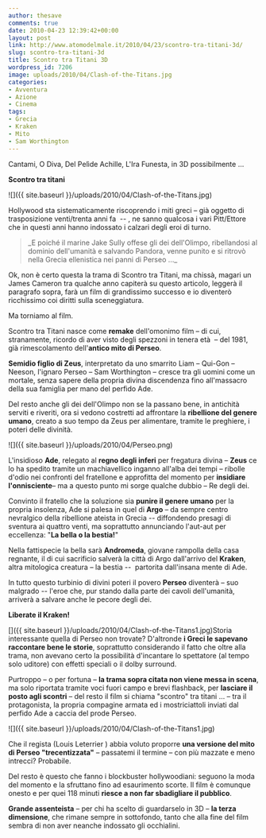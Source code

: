 ```yaml
---
author: thesave
comments: true
date: 2010-04-23 12:39:42+00:00
layout: post
link: http://www.atomodelmale.it/2010/04/23/scontro-tra-titani-3d/
slug: scontro-tra-titani-3d
title: Scontro tra Titani 3D
wordpress_id: 7206
image: uploads/2010/04/Clash-of-the-Titans.jpg
categories:
- Avventura
- Azione
- Cinema
tags:
- Grecia
- Kraken
- Mito
- Sam Worthington
---
```


Cantami, O Diva, Del Pelìde Achille, L'Ira Funesta, in 3D possibilmente …

**Scontro tra titani**

![]({{ site.baseurl }}/uploads/2010/04/Clash-of-the-Titans.jpg)

Hollywood sta sistematicamente riscoprendo i miti greci – già oggetto di trasposizione venti/trenta anni fa  -- , ne sanno qualcosa i vari Pitt/Ettore che in questi anni hanno indossato i calzari degli eroi di turno.

<blockquote>_E poiché il marine Jake Sully offese gli dei dell'Olimpo, ribellandosi al dominio dell'umanità e salvando Pandora, venne punito e si ritrovò nella Grecia ellenistica nei panni di Perseo …_</blockquote>

Ok, non è certo questa la trama di Scontro tra Titani, ma chissà, magari un James Cameron tra qualche anno capiterà su questo articolo, leggerà il paragrafo sopra, farà un film di grandissimo successo e io diventerò ricchissimo coi diritti sulla sceneggiatura.

Ma torniamo al film.

Scontro tra Titani nasce come **remake** dell'omonimo film – di cui, stranamente, ricordo di aver visto degli spezzoni in tenera età  – del 1981, già rimescolamento dell'**antico mito di Perseo**.

**Semidio figlio di Zeus**, interpretato da uno smarrito Liam – Qui-Gon – Neeson, l'ignaro Perseo – Sam Worthington – cresce tra gli uomini come un mortale, senza sapere della propria divina discendenza fino all'massacro della sua famiglia per mano del perfido Ade.

Del resto anche gli dei dell'Olimpo non se la passano bene, in antichità serviti e riveriti, ora si vedono costretti ad affrontare la **ribellione del genere umano**, creato a suo tempo da Zeus per alimentare, tramite le preghiere, i poteri delle divinità.

![]({{ site.baseurl }}/uploads/2010/04/Perseo.png)

L'insidioso **Ade**, relegato al **regno degli inferi** per fregatura divina – **Zeus** ce lo ha spedito tramite un machiavellico inganno all'alba dei tempi – ribolle d'odio nei confronti del fratellone e approfitta del momento per **insidiare l'onnisciente**– ma a questo punto mi sorge qualche dubbio – Re degli dei.

Convinto il fratello che la soluzione sia **punire il genere umano** per la propria insolenza, Ade si palesa in quel di **Argo** – da sempre centro nevralgico della ribellione ateista in Grecia -- diffondendo presagi di sventura ai quattro venti, ma soprattutto annunciando l'aut-aut per eccellenza: "**La bella o la bestia!**"

Nella fattispecie la bella sarà **Andromeda**, giovane rampolla della casa regnante, il di cui sacrificio salverà la città di Argo dall'arrivo del **Kraken**, altra mitologica creatura – la bestia --  partorita dall'insana mente di Ade.

In tutto questo turbinio di divini poteri il povero **Perseo** diventerà – suo malgrado -- l'eroe che, pur stando dalla parte dei cavoli dell'umanità, arriverà a salvare anche le pecore degli dei.

**Liberate il Kraken!**

[]({{ site.baseurl }}/uploads/2010/04/Clash-of-the-Titans1.jpg)Storia interessante quella di Perseo non trovate? D'altronde **i Greci le sapevano raccontare bene le storie**, soprattutto considerando il fatto che oltre alla trama, non avevano certo la possibilità d'incantare lo spettatore (al tempo solo uditore) con effetti speciali o il dolby surround.

Purtroppo – o per fortuna – **la trama sopra citata non viene messa in scena**, ma solo riportata tramite voci fuori campo e brevi flashback, per **lasciare il posto agli scontri** – del resto il film si chiama "scontro" tra titani … – tra il protagonista, la propria compagine armata ed i mostriciattoli inviati dal perfido Ade a caccia del prode Perseo.

![]({{ site.baseurl }}/uploads/2010/04/Clash-of-the-Titans1.jpg)

Che il regista (Louis Leterrier ) abbia voluto proporre **una versione del mito di Perseo "trecentizzata"** – passatemi il termine – con più mazzate e meno intrecci? Probabile.

Del resto è questo che fanno i blockbuster hollywoodiani: seguono la moda del momento e la sfruttano fino ad esaurimento scorte. Il film è comunque onesto e per quei 118 minuti **riesce a non far sbadigliare il pubblico**.

**Grande assenteista** – per chi ha scelto di guardarselo in 3D – **la terza dimensione**, che rimane sempre in sottofondo, tanto che alla fine del film sembra di non aver neanche indossato gli occhialini.
